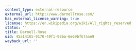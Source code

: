 ```yaml
---
content_type: external-resource
external_url: http://www.darnellrose.com/
has_external_license_warning: true
license: https://en.wikipedia.org/wiki/All_rights_reserved
status: ''
title: Darnell-Rose
uid: 45a14105-9170-49f1-98ba-6e69bf67aae9
wayback_url: ''
---
```

